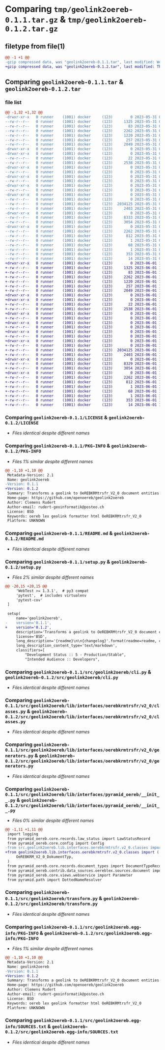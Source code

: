 # Comparing `tmp/geolink2oereb-0.1.1.tar.gz` & `tmp/geolink2oereb-0.1.2.tar.gz`

## filetype from file(1)

```diff
@@ -1 +1 @@
-gzip compressed data, was "geolink2oereb-0.1.1.tar", last modified: Wed May 31 07:00:48 2023, max compression
+gzip compressed data, was "geolink2oereb-0.1.2.tar", last modified: Thu Jun  1 14:22:15 2023, max compression
```

## Comparing `geolink2oereb-0.1.1.tar` & `geolink2oereb-0.1.2.tar`

### file list

```diff
@@ -1,32 +1,32 @@
-drwxr-xr-x   0 runner    (1001) docker     (123)        0 2023-05-31 07:00:48.138275 geolink2oereb-0.1.1/
--rw-r--r--   0 runner    (1001) docker     (123)     1325 2023-05-31 07:00:10.000000 geolink2oereb-0.1.1/LICENSE
--rw-r--r--   0 runner    (1001) docker     (123)       83 2023-05-31 07:00:10.000000 geolink2oereb-0.1.1/MANIFEST.in
--rw-r--r--   0 runner    (1001) docker     (123)     2262 2023-05-31 07:00:48.138275 geolink2oereb-0.1.1/PKG-INFO
--rw-r--r--   0 runner    (1001) docker     (123)     1220 2023-05-31 07:00:10.000000 geolink2oereb-0.1.1/README.md
--rw-r--r--   0 runner    (1001) docker     (123)      257 2023-05-31 07:00:48.138275 geolink2oereb-0.1.1/setup.cfg
--rw-r--r--   0 runner    (1001) docker     (123)     2049 2023-05-31 07:00:10.000000 geolink2oereb-0.1.1/setup.py
-drwxr-xr-x   0 runner    (1001) docker     (123)        0 2023-05-31 07:00:48.134275 geolink2oereb-0.1.1/src/
-drwxr-xr-x   0 runner    (1001) docker     (123)        0 2023-05-31 07:00:48.134275 geolink2oereb-0.1.1/src/geolink2oereb/
--rw-r--r--   0 runner    (1001) docker     (123)       22 2023-05-31 07:00:10.000000 geolink2oereb-0.1.1/src/geolink2oereb/__init__.py
--rw-r--r--   0 runner    (1001) docker     (123)     2538 2023-05-31 07:00:10.000000 geolink2oereb-0.1.1/src/geolink2oereb/cli.py
-drwxr-xr-x   0 runner    (1001) docker     (123)        0 2023-05-31 07:00:48.134275 geolink2oereb-0.1.1/src/geolink2oereb/lib/
--rw-r--r--   0 runner    (1001) docker     (123)        0 2023-05-31 07:00:10.000000 geolink2oereb-0.1.1/src/geolink2oereb/lib/__init__.py
-drwxr-xr-x   0 runner    (1001) docker     (123)        0 2023-05-31 07:00:48.134275 geolink2oereb-0.1.1/src/geolink2oereb/lib/interfaces/
--rw-r--r--   0 runner    (1001) docker     (123)        0 2023-05-31 07:00:10.000000 geolink2oereb-0.1.1/src/geolink2oereb/lib/interfaces/__init__.py
-drwxr-xr-x   0 runner    (1001) docker     (123)        0 2023-05-31 07:00:48.134275 geolink2oereb-0.1.1/src/geolink2oereb/lib/interfaces/oerebkrmtrsfr/
--rw-r--r--   0 runner    (1001) docker     (123)        0 2023-05-31 07:00:10.000000 geolink2oereb-0.1.1/src/geolink2oereb/lib/interfaces/oerebkrmtrsfr/__init__.py
-drwxr-xr-x   0 runner    (1001) docker     (123)        0 2023-05-31 07:00:48.138275 geolink2oereb-0.1.1/src/geolink2oereb/lib/interfaces/oerebkrmtrsfr/v2_0/
--rw-r--r--   0 runner    (1001) docker     (123)        0 2023-05-31 07:00:10.000000 geolink2oereb-0.1.1/src/geolink2oereb/lib/interfaces/oerebkrmtrsfr/v2_0/__init__.py
--rw-r--r--   0 runner    (1001) docker     (123)  2034125 2023-05-31 07:00:10.000000 geolink2oereb-0.1.1/src/geolink2oereb/lib/interfaces/oerebkrmtrsfr/v2_0/classes.py
--rw-r--r--   0 runner    (1001) docker     (123)     2403 2023-05-31 07:00:10.000000 geolink2oereb-0.1.1/src/geolink2oereb/lib/interfaces/oerebkrmtrsfr/v2_0/generators.py
-drwxr-xr-x   0 runner    (1001) docker     (123)        0 2023-05-31 07:00:48.138275 geolink2oereb-0.1.1/src/geolink2oereb/lib/interfaces/pyramid_oereb/
--rw-r--r--   0 runner    (1001) docker     (123)     8333 2023-05-31 07:00:10.000000 geolink2oereb-0.1.1/src/geolink2oereb/lib/interfaces/pyramid_oereb/__init__.py
--rw-r--r--   0 runner    (1001) docker     (123)     3054 2023-05-31 07:00:10.000000 geolink2oereb-0.1.1/src/geolink2oereb/transform.py
-drwxr-xr-x   0 runner    (1001) docker     (123)        0 2023-05-31 07:00:48.134275 geolink2oereb-0.1.1/src/geolink2oereb.egg-info/
--rw-r--r--   0 runner    (1001) docker     (123)     2262 2023-05-31 07:00:48.000000 geolink2oereb-0.1.1/src/geolink2oereb.egg-info/PKG-INFO
--rw-r--r--   0 runner    (1001) docker     (123)      812 2023-05-31 07:00:48.000000 geolink2oereb-0.1.1/src/geolink2oereb.egg-info/SOURCES.txt
--rw-r--r--   0 runner    (1001) docker     (123)        1 2023-05-31 07:00:48.000000 geolink2oereb-0.1.1/src/geolink2oereb.egg-info/dependency_links.txt
--rw-r--r--   0 runner    (1001) docker     (123)       68 2023-05-31 07:00:48.000000 geolink2oereb-0.1.1/src/geolink2oereb.egg-info/entry_points.txt
--rw-r--r--   0 runner    (1001) docker     (123)        1 2023-05-31 07:00:48.000000 geolink2oereb-0.1.1/src/geolink2oereb.egg-info/not-zip-safe
--rw-r--r--   0 runner    (1001) docker     (123)      353 2023-05-31 07:00:48.000000 geolink2oereb-0.1.1/src/geolink2oereb.egg-info/requires.txt
--rw-r--r--   0 runner    (1001) docker     (123)       14 2023-05-31 07:00:48.000000 geolink2oereb-0.1.1/src/geolink2oereb.egg-info/top_level.txt
+drwxr-xr-x   0 runner    (1001) docker     (123)        0 2023-06-01 14:22:15.944505 geolink2oereb-0.1.2/
+-rw-r--r--   0 runner    (1001) docker     (123)     1325 2023-06-01 14:21:38.000000 geolink2oereb-0.1.2/LICENSE
+-rw-r--r--   0 runner    (1001) docker     (123)       83 2023-06-01 14:21:38.000000 geolink2oereb-0.1.2/MANIFEST.in
+-rw-r--r--   0 runner    (1001) docker     (123)     2262 2023-06-01 14:22:15.944505 geolink2oereb-0.1.2/PKG-INFO
+-rw-r--r--   0 runner    (1001) docker     (123)     1220 2023-06-01 14:21:38.000000 geolink2oereb-0.1.2/README.md
+-rw-r--r--   0 runner    (1001) docker     (123)      257 2023-06-01 14:22:15.944505 geolink2oereb-0.1.2/setup.cfg
+-rw-r--r--   0 runner    (1001) docker     (123)     2049 2023-06-01 14:21:38.000000 geolink2oereb-0.1.2/setup.py
+drwxr-xr-x   0 runner    (1001) docker     (123)        0 2023-06-01 14:22:15.940505 geolink2oereb-0.1.2/src/
+drwxr-xr-x   0 runner    (1001) docker     (123)        0 2023-06-01 14:22:15.940505 geolink2oereb-0.1.2/src/geolink2oereb/
+-rw-r--r--   0 runner    (1001) docker     (123)       22 2023-06-01 14:21:38.000000 geolink2oereb-0.1.2/src/geolink2oereb/__init__.py
+-rw-r--r--   0 runner    (1001) docker     (123)     2538 2023-06-01 14:21:38.000000 geolink2oereb-0.1.2/src/geolink2oereb/cli.py
+drwxr-xr-x   0 runner    (1001) docker     (123)        0 2023-06-01 14:22:15.944505 geolink2oereb-0.1.2/src/geolink2oereb/lib/
+-rw-r--r--   0 runner    (1001) docker     (123)        0 2023-06-01 14:21:38.000000 geolink2oereb-0.1.2/src/geolink2oereb/lib/__init__.py
+drwxr-xr-x   0 runner    (1001) docker     (123)        0 2023-06-01 14:22:15.944505 geolink2oereb-0.1.2/src/geolink2oereb/lib/interfaces/
+-rw-r--r--   0 runner    (1001) docker     (123)        0 2023-06-01 14:21:38.000000 geolink2oereb-0.1.2/src/geolink2oereb/lib/interfaces/__init__.py
+drwxr-xr-x   0 runner    (1001) docker     (123)        0 2023-06-01 14:22:15.944505 geolink2oereb-0.1.2/src/geolink2oereb/lib/interfaces/oerebkrmtrsfr/
+-rw-r--r--   0 runner    (1001) docker     (123)        0 2023-06-01 14:21:38.000000 geolink2oereb-0.1.2/src/geolink2oereb/lib/interfaces/oerebkrmtrsfr/__init__.py
+drwxr-xr-x   0 runner    (1001) docker     (123)        0 2023-06-01 14:22:15.944505 geolink2oereb-0.1.2/src/geolink2oereb/lib/interfaces/oerebkrmtrsfr/v2_0/
+-rw-r--r--   0 runner    (1001) docker     (123)        0 2023-06-01 14:21:38.000000 geolink2oereb-0.1.2/src/geolink2oereb/lib/interfaces/oerebkrmtrsfr/v2_0/__init__.py
+-rw-r--r--   0 runner    (1001) docker     (123)  2034125 2023-06-01 14:21:38.000000 geolink2oereb-0.1.2/src/geolink2oereb/lib/interfaces/oerebkrmtrsfr/v2_0/classes.py
+-rw-r--r--   0 runner    (1001) docker     (123)     2403 2023-06-01 14:21:38.000000 geolink2oereb-0.1.2/src/geolink2oereb/lib/interfaces/oerebkrmtrsfr/v2_0/generators.py
+drwxr-xr-x   0 runner    (1001) docker     (123)        0 2023-06-01 14:22:15.944505 geolink2oereb-0.1.2/src/geolink2oereb/lib/interfaces/pyramid_oereb/
+-rw-r--r--   0 runner    (1001) docker     (123)     8329 2023-06-01 14:21:38.000000 geolink2oereb-0.1.2/src/geolink2oereb/lib/interfaces/pyramid_oereb/__init__.py
+-rw-r--r--   0 runner    (1001) docker     (123)     3054 2023-06-01 14:21:38.000000 geolink2oereb-0.1.2/src/geolink2oereb/transform.py
+drwxr-xr-x   0 runner    (1001) docker     (123)        0 2023-06-01 14:22:15.944505 geolink2oereb-0.1.2/src/geolink2oereb.egg-info/
+-rw-r--r--   0 runner    (1001) docker     (123)     2262 2023-06-01 14:22:15.000000 geolink2oereb-0.1.2/src/geolink2oereb.egg-info/PKG-INFO
+-rw-r--r--   0 runner    (1001) docker     (123)      812 2023-06-01 14:22:15.000000 geolink2oereb-0.1.2/src/geolink2oereb.egg-info/SOURCES.txt
+-rw-r--r--   0 runner    (1001) docker     (123)        1 2023-06-01 14:22:15.000000 geolink2oereb-0.1.2/src/geolink2oereb.egg-info/dependency_links.txt
+-rw-r--r--   0 runner    (1001) docker     (123)       68 2023-06-01 14:22:15.000000 geolink2oereb-0.1.2/src/geolink2oereb.egg-info/entry_points.txt
+-rw-r--r--   0 runner    (1001) docker     (123)        1 2023-06-01 14:22:15.000000 geolink2oereb-0.1.2/src/geolink2oereb.egg-info/not-zip-safe
+-rw-r--r--   0 runner    (1001) docker     (123)      353 2023-06-01 14:22:15.000000 geolink2oereb-0.1.2/src/geolink2oereb.egg-info/requires.txt
+-rw-r--r--   0 runner    (1001) docker     (123)       14 2023-06-01 14:22:15.000000 geolink2oereb-0.1.2/src/geolink2oereb.egg-info/top_level.txt
```

### Comparing `geolink2oereb-0.1.1/LICENSE` & `geolink2oereb-0.1.2/LICENSE`

 * *Files identical despite different names*

### Comparing `geolink2oereb-0.1.1/PKG-INFO` & `geolink2oereb-0.1.2/PKG-INFO`

 * *Files 1% similar despite different names*

```diff
@@ -1,10 +1,10 @@
 Metadata-Version: 2.1
 Name: geolink2oereb
-Version: 0.1.1
+Version: 0.1.2
 Summary: Transforms a geolink to OeREBKRMtrsfr_V2_0 document entities
 Home-page: https://github.com/openoereb/geolink2oereb
 Author: Clemens Rudert
 Author-email: rudert-geoinformatik@posteo.ch
 License: BSD
 Keywords: oereb lex geolink formatter html OeREBKRMtrsfr_V2_0
 Platform: UNKNOWN
```

### Comparing `geolink2oereb-0.1.1/README.md` & `geolink2oereb-0.1.2/README.md`

 * *Files identical despite different names*

### Comparing `geolink2oereb-0.1.1/setup.py` & `geolink2oereb-0.1.2/setup.py`

 * *Files 2% similar despite different names*

```diff
@@ -20,15 +20,15 @@
     'WebTest >= 1.3.1',  # py3 compat
     'pytest',  # includes virtualenv
     'pytest-cov'
 ]
 
 setup(
     name='geolink2oereb',
-    version='0.1.1',
+    version='0.1.2',
     description='Transforms a geolink to OeREBKRMtrsfr_V2_0 document entities',
     license='BSD',
     long_description='{readme}\n\n{changelog}'.format(readme=readme, changelog=changelog),
     long_description_content_type='text/markdown',
     classifiers=[
         "Development Status :: 5 - Production/Stable",
         "Intended Audience :: Developers",
```

### Comparing `geolink2oereb-0.1.1/src/geolink2oereb/cli.py` & `geolink2oereb-0.1.2/src/geolink2oereb/cli.py`

 * *Files identical despite different names*

### Comparing `geolink2oereb-0.1.1/src/geolink2oereb/lib/interfaces/oerebkrmtrsfr/v2_0/classes.py` & `geolink2oereb-0.1.2/src/geolink2oereb/lib/interfaces/oerebkrmtrsfr/v2_0/classes.py`

 * *Files identical despite different names*

### Comparing `geolink2oereb-0.1.1/src/geolink2oereb/lib/interfaces/oerebkrmtrsfr/v2_0/generators.py` & `geolink2oereb-0.1.2/src/geolink2oereb/lib/interfaces/oerebkrmtrsfr/v2_0/generators.py`

 * *Files identical despite different names*

### Comparing `geolink2oereb-0.1.1/src/geolink2oereb/lib/interfaces/pyramid_oereb/__init__.py` & `geolink2oereb-0.1.2/src/geolink2oereb/lib/interfaces/pyramid_oereb/__init__.py`

 * *Files 0% similar despite different names*

```diff
@@ -1,11 +1,11 @@
 import logging
 from pyramid_oereb.core.records.law_status import LawStatusRecord
 from pyramid_oereb.core.config import Config
-from src.geolink2oereb.lib.interfaces.oerebkrmtrsfr.v2_0.classes import (
+from geolink2oereb.lib.interfaces.oerebkrmtrsfr.v2_0.classes import (
     OeREBKRM_V2_0_DokumentTyp,
 )
 from pyramid_oereb.core.records.document_types import DocumentTypeRecord
 from pyramid_oereb.contrib.data_sources.oereblex.sources.document import OEREBlexSource
 from pyramid_oereb.core.views.webservice import Parameter
 from pyramid.path import DottedNameResolver
```

### Comparing `geolink2oereb-0.1.1/src/geolink2oereb/transform.py` & `geolink2oereb-0.1.2/src/geolink2oereb/transform.py`

 * *Files identical despite different names*

### Comparing `geolink2oereb-0.1.1/src/geolink2oereb.egg-info/PKG-INFO` & `geolink2oereb-0.1.2/src/geolink2oereb.egg-info/PKG-INFO`

 * *Files 1% similar despite different names*

```diff
@@ -1,10 +1,10 @@
 Metadata-Version: 2.1
 Name: geolink2oereb
-Version: 0.1.1
+Version: 0.1.2
 Summary: Transforms a geolink to OeREBKRMtrsfr_V2_0 document entities
 Home-page: https://github.com/openoereb/geolink2oereb
 Author: Clemens Rudert
 Author-email: rudert-geoinformatik@posteo.ch
 License: BSD
 Keywords: oereb lex geolink formatter html OeREBKRMtrsfr_V2_0
 Platform: UNKNOWN
```

### Comparing `geolink2oereb-0.1.1/src/geolink2oereb.egg-info/SOURCES.txt` & `geolink2oereb-0.1.2/src/geolink2oereb.egg-info/SOURCES.txt`

 * *Files identical despite different names*

